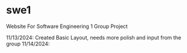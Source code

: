 # swe1
Website For Software Engineering 1 Group Project

11/13/2024: Created Basic Layout, needs more polish and input from the group
11/14/2024: 